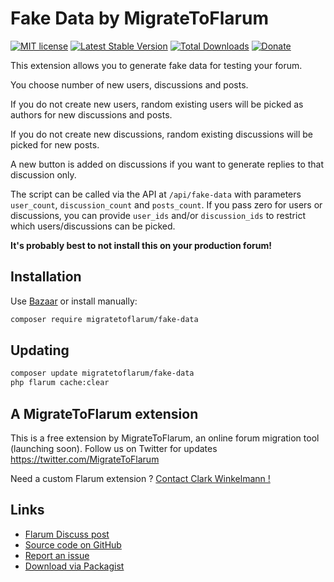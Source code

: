 # Fake Data by MigrateToFlarum

[![MIT license](https://img.shields.io/badge/license-MIT-blue.svg)](https://github.com/migratetoflarum/fake-data/blob/master/LICENSE.md) [![Latest Stable Version](https://img.shields.io/packagist/v/migratetoflarum/fake-data.svg)](https://packagist.org/packages/migratetoflarum/fake-data) [![Total Downloads](https://img.shields.io/packagist/dt/migratetoflarum/fake-data.svg)](https://packagist.org/packages/migratetoflarum/fake-data) [![Donate](https://img.shields.io/badge/paypal-donate-yellow.svg)](https://www.paypal.me/clarkwinkelmann)

This extension allows you to generate fake data for testing your forum.

You choose number of new users, discussions and posts.

If you do not create new users, random existing users will be picked as authors for new discussions and posts.

If you do not create new discussions, random existing discussions will be picked for new posts.

A new button is added on discussions if you want to generate replies to that discussion only.

The script can be called via the API at `/api/fake-data` with parameters `user_count`, `discussion_count` and `posts_count`. If you pass zero for users or discussions, you can provide `user_ids` and/or `discussion_ids` to restrict which users/discussions can be picked.

**It's probably best to not install this on your production forum!**

## Installation

Use [Bazaar](https://discuss.flarum.org/d/5151-flagrow-bazaar-the-extension-marketplace) or install manually:

```bash
composer require migratetoflarum/fake-data
```

## Updating

```bash
composer update migratetoflarum/fake-data
php flarum cache:clear
```

## A MigrateToFlarum extension

This is a free extension by MigrateToFlarum, an online forum migration tool (launching soon).
Follow us on Twitter for updates https://twitter.com/MigrateToFlarum

Need a custom Flarum extension ? [Contact Clark Winkelmann !](https://clarkwinkelmann.com/flarum)

## Links

- [Flarum Discuss post](https://discuss.flarum.org/d/21160)
- [Source code on GitHub](https://github.com/migratetoflarum/fake-data)
- [Report an issue](https://github.com/migratetoflarum/fake-data/issues)
- [Download via Packagist](https://packagist.org/packages/migratetoflarum/fake-data)
